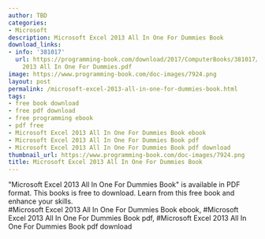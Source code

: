```yaml
---
author: TBD
categories:
- Microsoft
description: Microsoft Excel 2013 All In One For Dummies Book
download_links:
- info: '381017'
  url: https://programming-book.com/download/2017/ComputerBooks/381017/Microsoft Excel
    2013 All In One For Dummies.pdf
image: https://www.programming-book.com/doc-images/7924.png
layout: post
permalink: /microsoft-excel-2013-all-in-one-for-dummies-book.html
tags:
- free book download
- free pdf download
- free programming ebook
- pdf free
- Microsoft Excel 2013 All In One For Dummies Book ebook
- Microsoft Excel 2013 All In One For Dummies Book pdf
- Microsoft Excel 2013 All In One For Dummies Book pdf download
thumbnail_url: https://www.programming-book.com/doc-images/7924.png
title: Microsoft Excel 2013 All In One For Dummies Book
---
```


 
<div class="item-desc text-justify">
  "Microsoft Excel 2013 All In One For Dummies Book" is available in PDF format. This books is free to download. Learn from this free book and enhance your skills.
  <br>
  #Microsoft Excel 2013 All In One For Dummies Book ebook, #Microsoft Excel 2013 All In One For Dummies Book pdf, #Microsoft Excel 2013 All In One For Dummies Book pdf download
</div>